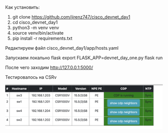 
Как установить:
1. git clone https://github.com/jirenz747/cisco_devnet_day1
2. cd cisco_devnet_day1
3. python3 -m venv venv
4. source venv/bin/activate
5. pip install -r requirements.txt 

Редактируем файл cisco_devnet_day1/app/hosts.yaml

Запускаем локально flask
export FLASK_APP=devnet_day_one.py
flask run

После чего заходим http://127.0.0.1:5000/


Тестировалось на CSRv

![Иллюстрация к проекту](https://github.com/jirenz747/cisco_devnet_day1/raw/master/img/devices.png)


